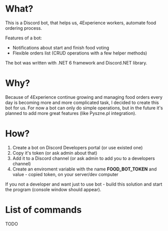 # What?

This is a Discord bot, that helps us, 4Experience workers, automate food ordering process.

Features of a bot:

- Notifications about start and finish food voting
- Flexible orders list (CRUD operations with a few helper methods)

The bot was written with .NET 6 framework and Discord.NET library.

# Why?

Because of 4Experience continue growing and managing food orders every day is becoming more and more complicated task, I decided to create this bot for us. For now a bot can only do simple operations, but in the future it's planned to add more great features (like Pyszne.pl integration).

# How?

1. Create a bot on Discord Developers portal (or use existed one)
2. Copy it's token (or ask admin about that)
3. Add it to a Discord channel (or ask admin to add you to a developers channel)
4. Create an enviroment variable with the name **FOOD_BOT_TOKEN** and value - copied token, on your server/dev computer

If you not a developer and want just to use bot - build this solution and start the program (console window should appear).

# List of commands

TODO
